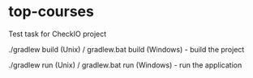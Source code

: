 # top-courses

Test task for CheckIO project

./gradlew build (Unix) / gradlew.bat build (Windows) - build the project

./gradlew run (Unix) / gradlew.bat run (Windows) - run the application
